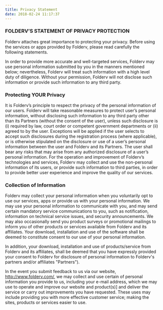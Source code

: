 ```yaml
---
title: Privacy Statement
date: 2018-02-24 11:17:37
---
```



### FOLDERV’S STATEMENT OF PRIVACY PROTECTION

Folderv attaches great importance to protecting your privacy. Before using the services or apps provided by Folderv, please read carefully the following statements.

In order to provide more accurate and well-targeted services, Folderv may use personal information submitted by you in the manners mentioned below; nevertheless, Folderv will treat such information with a high level duty of diligence. Without your permission, Folderv will not disclose such information or provide such information to any third party.

 

### Protecting YOUR Privacy

It is Folderv’s principle to respect the privacy of the personal information of our users. Folderv will take reasonable measures to protect user’s personal information, without disclosing such information to any third party other than its Partners (without the consent of the user), unless such disclosure is (i) required by law, court order or competent government departments or (ii) agreed to by the user. Exceptions will be applied if the user selects to accept such disclosures during the registration process (where applicable), or is otherwise stipulated on the disclosure or use of a user’s personal information between the user and Folderv and its Partners. The user shall bear any risks that may arise from any authorized disclosure of a user’s personal information. For the operation and improvement of Folderv’s technologies and services, Folderv may collect and use the non-personal information of its users, or provide such information to third parties, in order to provide better user experience and improve the quality of our services.

 

### Collection of Information

Folderv may collect your personal information when you voluntarily opt to use our services, apps or provide us with your personal information. We may use your personal information to communicate with you, and may send certain mandatory service communications to you, such as notification, information on technical service issues, and security announcements. We may also occasionally send you product surveys or promotional mailings to inform you of other products or services available from Folderv and its affiliates. Your download, installation and use of the software shall be deemed to constitute consent to our use of your personal information.

In addition, your download, installation and use of products/service from Folderv and its affiliates, shall be deemed that you have expressly provided your consent to Folderv for disclosure of personal information to Folderv's partners and/or affiliates "Partners").

In the event you submit feedback to us via our website, http://www.folderv.com/, we may collect and use certain of personal information you provide to us, including your e-mail address, which we may use to operate and improve our website and product(s)] and deliver the service or carry out improvements you have requested. These uses may include providing you with more effective customer service; making the sites, products or services easier to use.



